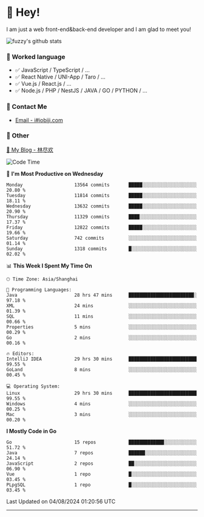 # 👋 Hey!

I am just a web front-end&back-end developer and I am glad to meet you!

![fuzzy's github stats](https://github-readme-stats.vercel.app/api?username=JaydenForYou&&show_icons=true&&title_color=1abc9c&&icon_color=1abc9c)


### 📝 Worked language

- ✅ JavaScript / TypeScript / ...
- ✅ React Native / UNI-App / Taro / ...
- ✅ Vue.js / React.js / ...
- ✅ Node.js / PHP / NestJS / JAVA / GO / PYTHON / ...

### 📮 Contact Me

- [Email - i#iobiji.com](mailto:i@iobiji.com)


### 🤪 Other

[📌 My Blog - 林尽欢](https://iobiji.com)

<!--START_SECTION:waka-->
![Code Time](http://img.shields.io/badge/Code%20Time-908%20hrs%2013%20mins-blue)

📅 **I'm Most Productive on Wednesday** 

```text
Monday                   13564 commits       █████░░░░░░░░░░░░░░░░░░░░   20.80 % 
Tuesday                  11814 commits       █████░░░░░░░░░░░░░░░░░░░░   18.11 % 
Wednesday                13632 commits       █████░░░░░░░░░░░░░░░░░░░░   20.90 % 
Thursday                 11329 commits       ████░░░░░░░░░░░░░░░░░░░░░   17.37 % 
Friday                   12822 commits       █████░░░░░░░░░░░░░░░░░░░░   19.66 % 
Saturday                 742 commits         ░░░░░░░░░░░░░░░░░░░░░░░░░   01.14 % 
Sunday                   1318 commits        █░░░░░░░░░░░░░░░░░░░░░░░░   02.02 % 
```


📊 **This Week I Spent My Time On** 

```text
🕑︎ Time Zone: Asia/Shanghai

💬 Programming Languages: 
Java                     28 hrs 47 mins      ████████████████████████░   97.18 % 
XML                      24 mins             ░░░░░░░░░░░░░░░░░░░░░░░░░   01.39 % 
SQL                      11 mins             ░░░░░░░░░░░░░░░░░░░░░░░░░   00.66 % 
Properties               5 mins              ░░░░░░░░░░░░░░░░░░░░░░░░░   00.29 % 
Go                       2 mins              ░░░░░░░░░░░░░░░░░░░░░░░░░   00.16 % 

🔥 Editors: 
IntelliJ IDEA            29 hrs 30 mins      █████████████████████████   99.55 % 
GoLand                   8 mins              ░░░░░░░░░░░░░░░░░░░░░░░░░   00.45 % 

💻 Operating System: 
Linux                    29 hrs 30 mins      █████████████████████████   99.55 % 
Windows                  4 mins              ░░░░░░░░░░░░░░░░░░░░░░░░░   00.25 % 
Mac                      3 mins              ░░░░░░░░░░░░░░░░░░░░░░░░░   00.20 % 
```

**I Mostly Code in Go** 

```text
Go                       15 repos            █████████████░░░░░░░░░░░░   51.72 % 
Java                     7 repos             ██████░░░░░░░░░░░░░░░░░░░   24.14 % 
JavaScript               2 repos             ██░░░░░░░░░░░░░░░░░░░░░░░   06.90 % 
Vue                      1 repo              █░░░░░░░░░░░░░░░░░░░░░░░░   03.45 % 
PLpgSQL                  1 repo              █░░░░░░░░░░░░░░░░░░░░░░░░   03.45 % 
```




 Last Updated on 04/08/2024 01:20:56 UTC
<!--END_SECTION:waka-->
---
